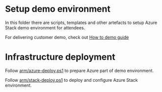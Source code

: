 # Setup demo environment

In this folder there are scripts, templates and other artefacts to setup Azure Stack demo environment for attendees.

For delivering customer demo, check out [How to demo guide](how-to-demo-guide.md)

# Infrastructure deployment
Follow [arm/azure-deploy.ps1](arm/azure-deploy.ps1) to prepare Azure part of demo environment.

Follow [arm/stack-deploy.ps1](arm/stack-deploy.ps1) to deploy and configure Azure Stack environment.

